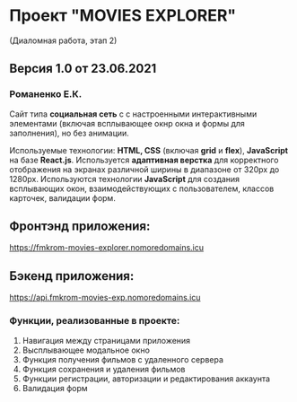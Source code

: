 # Проект "MOVIES EXPLORER"
(Диаломная работа, этап 2)

## Версия 1.0 от 23.06.2021

### Романенко Е.К.

Сайт типа **социальная сеть** с с настроенными интерактивными элементами (включая всплывающее окнр окна и формы для заполнения), но без анимации.

Используемые технологии: **HTML, CSS** (включая **grid** и **flex**), **JavaScript** на базе **React.js**.
Используется **адаптивная верстка** для корректного отображения на экранах различной ширины в диапазоне от 320px до 1280px.
Используются технологии **JavaScript** для создания всплывающих окон, взаимодействующих с пользователем, классов карточек, валидации форм.

## Фронтэнд приложения:
https://fmkrom-movies-explorer.nomoredomains.icu

## Бэкенд приложения:
https://api.fmkrom-movies-exp.nomoredomains.icu

### Функции, реализованные в проекте:

1. Навигация между страницами приложения
2. Высплывающее модальное окно
3. Функция получения фильмов с удаленного сервера
4. Функция сохранения и удаления фильмов
5. Функции регистрации, авторизации и редактирования аккаунта
6. Валидация форм 
